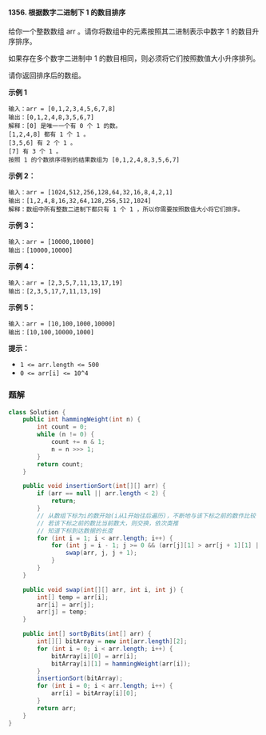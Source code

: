 #### 1356. 根据数字二进制下 1 的数目排序

给你一个整数数组 arr 。请你将数组中的元素按照其二进制表示中数字 1 的数目升序排序。

如果存在多个数字二进制中 1 的数目相同，则必须将它们按照数值大小升序排列。

请你返回排序后的数组。

**示例 1**

```shell
输入：arr = [0,1,2,3,4,5,6,7,8]
输出：[0,1,2,4,8,3,5,6,7]
解释：[0] 是唯一一个有 0 个 1 的数。
[1,2,4,8] 都有 1 个 1 。
[3,5,6] 有 2 个 1 。
[7] 有 3 个 1 。
按照 1 的个数排序得到的结果数组为 [0,1,2,4,8,3,5,6,7]
```

**示例 2：**

```shell
输入：arr = [1024,512,256,128,64,32,16,8,4,2,1]
输出：[1,2,4,8,16,32,64,128,256,512,1024]
解释：数组中所有整数二进制下都只有 1 个 1 ，所以你需要按照数值大小将它们排序。
```

**示例 3：**

```shell
输入：arr = [10000,10000]
输出：[10000,10000]
```

**示例 4：**

```shell
输入：arr = [2,3,5,7,11,13,17,19]
输出：[2,3,5,17,7,11,13,19]
```

**示例 5：**

```shell
输入：arr = [10,100,1000,10000]
输出：[10,100,10000,1000]
```

**提示：**

- `1 <= arr.length <= 500`
- `0 <= arr[i] <= 10^4`

### 题解

```java
class Solution {
    public int hammingWeight(int n) {
        int count = 0;
        while (n != 0) {
            count += n & 1;
            n = n >>> 1;
        }
        return count;
    }

    public void insertionSort(int[][] arr) {
        if (arr == null || arr.length < 2) {
            return;
        }
        // 从数组下标为i的数开始(i从1开始往后遍历)，不断地与该下标之前的数作比较
        // 若该下标之前的数比当前数大，则交换，依次类推
        // 知道下标到达数据的长度
        for (int i = 1; i < arr.length; i++) {
            for (int j = i - 1; j >= 0 && (arr[j][1] > arr[j + 1][1] || (arr[j][1] == arr[j + 1][1] && arr[j][0] > arr[j + 1][0])); j--) {
                swap(arr, j, j + 1);
            }
        }
    }

    public void swap(int[][] arr, int i, int j) {
        int[] temp = arr[i];
        arr[i] = arr[j];
        arr[j] = temp;
    }

    public int[] sortByBits(int[] arr) {
        int[][] bitArray = new int[arr.length][2];
        for (int i = 0; i < arr.length; i++) {
            bitArray[i][0] = arr[i];
            bitArray[i][1] = hammingWeight(arr[i]);
        }
        insertionSort(bitArray);
        for (int i = 0; i < arr.length; i++) {
            arr[i] = bitArray[i][0];
        }
        return arr;
    }
}
```

